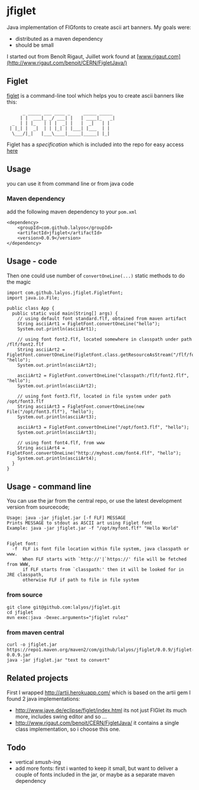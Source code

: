 # jfiglet

Java implementation of FIGfonts to create ascii art banners. My goals were:

- distributed as a maven dependency
- should be small

I started out from Benoît Rigaut, Juillet work found at [www.rigaut.com](http://www.rigaut.com/benoit/CERN/FigletJava/)

## Figlet

[figlet](http://www.figlet.org/) is a command-line tool which helps you to create ascii banners like this:

```
      _ _____ ___ ____ _     _____ _____
     | |  ___|_ _/ ___| |   | ____|_   _|
  _  | | |_   | | |  _| |   |  _|   | |
 | |_| |  _|  | | |_| | |___| |___  | |
  \___/|_|   |___\____|_____|_____| |_|

```

Figlet has a *specification* which is included into the repo for easy access [here](https://github.com/lalyos/jfiglet/blob/master/figfont.txt)

## Usage
you can use it from command line or from java code

### Maven dependency

add the following maven dependency to your `pom.xml`

```
<dependency>
	<groupId>com.github.lalyos</groupId>
	<artifactId>jfiglet</artifactId>
	<version>0.0.9</version>
</dependency>
```

## Usage - code

Then one could use number of `convertOneLine(...)` static methods to do the magic

```
import com.github.lalyos.jfiglet.FigletFont;
import java.io.File;

public class App {
  public static void main(String[] args) {
    // using default font standard.flf, obtained from maven artifact
    String asciiArt1 = FigletFont.convertOneLine("hello");
    System.out.println(asciiArt1);
    
    // using font font2.flf, located somewhere in classpath under path /flf/font2.flf
    String asciiArt2 = FigletFont.convertOneLine(FigletFont.class.getResourceAsStream("/flf/font2.flf"), "hello");
    System.out.println(asciiArt2);
    
    asciiArt2 = FigletFont.convertOneLine("classpath:/flf/font2.flf", "hello");     
    System.out.println(asciiArt2);                
    
    // using font font3.flf, located in file system under path /opt/font3.flf
    String asciiArt3 = FigletFont.convertOneLine(new File("/opt/font3.flf"), "hello");     
    System.out.println(asciiArt3);

    asciiArt3 = FigletFont.convertOneLine("/opt/font3.flf", "hello");     
    System.out.println(asciiArt3);

    // using font font4.flf, from www 
    String asciiArt4 = FigletFont.convertOneLine("http://myhost.com/font4.flf", "hello");     
    System.out.println(asciiArt4);                
  }
}
```

## Usage - command line

You can use the jar from the central repo, or use the latest development version from sourcecode;
```
Usage: java -jar jfiglet.jar [-f FLF] MESSAGE
Prints MESSAGE to stdout as ASCII art using Figlet font
Example: java -jar jfiglet.jar -f "/opt/myfont.flf" "Hello World"


Figlet font:
  -f  FLF is font file location within file system, java classpath or www.
      When FLF starts with `http://'|`https://' file will be fetched from WWW,
      if FLF starts from `classpath:' then it will be looked for in JRE classpath,
      otherwise FLF if path to file in file system
```

### from source

```
git clone git@github.com:lalyos/jfiglet.git
cd jfiglet
mvn exec:java -Dexec.arguments="jfiglet rulez"
```
### from maven central

```
curl -o jfiglet.jar https://repo1.maven.org/maven2/com/github/lalyos/jfiglet/0.0.9/jfiglet-0.0.9.jar
java -jar jfiglet.jar "text to convert"
```

## Related projects

First I wrapped http://artii.herokuapp.com/ which is based on the artii gem
I found 2 java implementations:
- http://www.jave.de/eclipse/figlet/index.html its not just FIGlet its  much more, includes swing editor and so ...
- http://www.rigaut.com/benoit/CERN/FigletJava/ it contains a single class implementation, so i choose this one.


## Todo

- vertical *smush*-ing
- add more fonts: first i wanted to keep it small, but want to deliver a couple of fonts included in the jar, or maybe as a separate maven dependency
